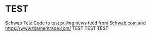 # TEST
Schwab Test
Code to test pulling news feed from [Schwab.com](https://www.schwab.com/) and https://www.tdameritrade.com/
TEST TEST TEST
